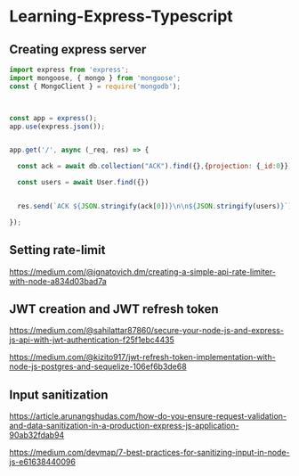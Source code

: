 # Learning-Express-Typescript

## Creating express server

```js
import express from 'express';
import mongoose, { mongo } from 'mongoose';
const { MongoClient } = require('mongodb');



const app = express();
app.use(express.json());


app.get('/', async (_req, res) => {

  const ack = await db.collection("ACK").find({},{projection: {_id:0}}).toArray()

  const users = await User.find({})


  res.send(`ACK ${JSON.stringify(ack[0])}\n\n${JSON.stringify(users)}`);

});
```

## Setting rate-limit

https://medium.com/@ignatovich.dm/creating-a-simple-api-rate-limiter-with-node-a834d03bad7a


## JWT creation and JWT refresh token

https://medium.com/@sahilattar87860/secure-your-node-js-and-express-js-api-with-jwt-authentication-f25f1ebc4435

https://medium.com/@kizito917/jwt-refresh-token-implementation-with-node-js-postgres-and-sequelize-106ef6b3de68


## Input sanitization

https://article.arunangshudas.com/how-do-you-ensure-request-validation-and-data-sanitization-in-a-production-express-js-application-90ab32fdab94

https://medium.com/devmap/7-best-practices-for-sanitizing-input-in-node-js-e61638440096
